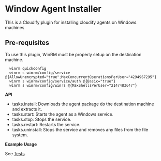Window Agent Installer
======================

This is a Cloudify plugin for installing cloudify agents on Windows machines.

## Pre-requisites

To use this plugin, WinRM must be properly setup on the destination machine.

      winrm quickconfig
      winrm s winrm/config/service @{AllowUnencrypted="true";MaxConcurrentOperationsPerUser="4294967295"}
      winrm s winrm/config/service/auth @{Basic="true"}
      winrm s winrm/config/winrs @{MaxShellsPerUser="2147483647"}

**API**

- tasks.install: Downloads the agent package do the destination machine and extracts it.
- tasks.start: Starts the agent as a Windows service.
- tasks.stop: Stops the service.
- tasks.restart: Restarts the service.
- tasks.uninstall: Stops the service and removes any files from the file system.

**Example Usage**

See [Tests](https://github.com/cloudify-cosmo/cloudify-manager/plugins/windows_agent_installer/windows_agent_installer/tests/test_tasks.py)
